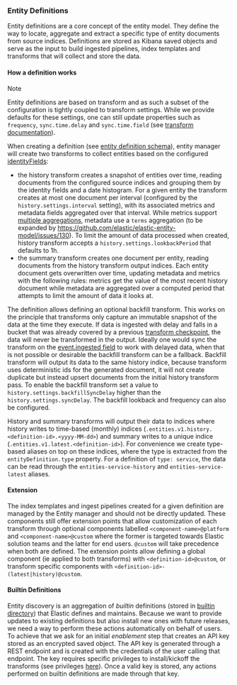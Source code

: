 ### Entity Definitions

Entity definitions are a core concept of the entity model. They define the way to locate, aggregate and extract a specific type of entity documents from source indices. Definitions are stored as Kibana saved objects and serve as the input to build ingested pipelines, index templates and transforms that will collect and store the data.

#### How a definition works

> [!NOTE]
> Entity definitions are based on transform and as such a subset of the configuration is tightly coupled to transform settings. While we provide defaults for these settings, one can still update properties such as `frequency`, `sync.time.delay` and `sync.time.field` (see [transform documentation](https://www.elastic.co/guide/en/elasticsearch/reference/current/put-transform.html)).

When creating a definition (see [entity definition schema](https://github.com/elastic/kibana/blob/main/x-pack/packages/kbn-entities-schema/src/schema/entity_definition.ts#L21)), entity manager will create two transforms to collect entities based on the configured [identityFields](https://github.com/elastic/kibana/blob/main/x-pack/packages/kbn-entities-schema/src/schema/entity_definition.ts#L29):
- the history transform creates a snapshot of entities over time, reading documents from the configured source indices and grouping them by the identity fields and a date histogram. For a given entity the transform creates at most one document per interval (configured by the `history.settings.interval` setting), with its associated metrics and metadata fields aggregated over that interval. While metrics support [multiple aggregations](https://github.com/elastic/kibana/blob/main/x-pack/packages/kbn-entities-schema/src/schema/common.ts#L13), metadata use a `terms` aggregation (to be expanded by https://github.com/elastic/elastic-entity-model/issues/130). To limit the amount of data processed when created, history transform accepts a `history.settings.lookbackPeriod` that defaults to 1h.
- the summary transform creates one document per entity, reading documents from the history transform output indices. Each entity document gets overwritten over time, updating metadata and metrics with the following rules: metrics get the value of the most recent history document while metadata are aggregated over a computed period that attempts to limit the amount of data it looks at.

The definition allows defining an optional backfill transform. This works on the principle that transforms only capture an immutable snapshot of the data at the time they execute. If data is ingested with delay and falls in a bucket that was already covered by a previous [transform checkpoint](https://www.elastic.co/guide/en/elasticsearch/reference/current/transform-checkpoints.html), the data will never be transformed in the output. Ideally one would sync the transform on the [event.ingested field](https://www.elastic.co/guide/en/elasticsearch/reference/current/transform-checkpoints.html#sync-field-ingest-timestamp) to work with delayed data, when that is not possible or desirable the backfill transform can be a fallback. Backfill transform will output its data to the same history indice, because transform uses deterministic ids for the generated document, it will not create duplicate but instead upsert documents from the initial history transform pass.
To enable the backfill transform set a value to `history.settings.backfillSyncDelay` higher than the `history.settings.syncDelay`. The backfill lookback and frequency can also be configured.

History and summary transforms will output their data to indices where history writes to time-based (monthly) indices (`.entities.v1.history.<definition-id>.<yyyy-MM-dd>`) and summary writes to a unique indice (`.entities.v1.latest.<definition-id>`). For convenience we create type-based aliases on top on these indices, where the type is extracted from the `entityDefinition.type` property. For a definition of `type: service`, the data can be read through the `entities-service-history` and `entities-service-latest` aliases.

#### Extension
The index templates and ingest pipelines created for a given definition are managed by the Entity manager and should not be directly updated. These components still offer extension points that allow customization of each transform through optional components labelled `<component-name>@platform` and `<component-name>@custom` where the former is targeted towards Elastic solution teams and the latter for end users. `@custom` will take precedence when both are defined.
The extension points allow defining a global component (ie applied to both transforms) with `<definition-id>@custom`, or transform specific components with `<definition-id>-(latest|history)@custom`.

#### Builtin Definitions

Entity discovery is an aggregation of _builtin_ definitions (stored in [builtin directory](../server/lib/entities/built_in)) that Elastic defines and maintains. Because we want to provide updates to existing definitions but also install new ones with future releases, we need a way to perform these actions automatically on behalf of users. To achieve that we ask for an initial _enablement_ step that creates an API key stored as an encrypted saved object. The API key is generated through a REST endpoint and is created with the credentials of the user calling that endpoint. The key requires specific privileges to install/kickoff the transforms (see privileges [here](../server/lib/auth/privileges.ts)). Once a valid key is stored, any actions performed on builtin definitions are made through that key.
